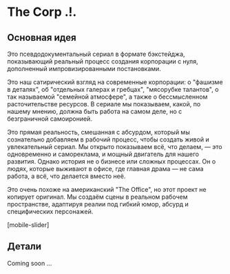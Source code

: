 # The Corp .!.

## Основная идея

Это псевдодокументальный сериал в формате бэкстейджа, показывающий реальный процесс создания корпорации с нуля, дополненный импровизированными постановками.

Это наш сатирический взгляд на современные корпорации: о "фашизме в деталях", об "отдельных галерах и гребцах", "мясорубке талантов",  о так называемой "семейной атмосфере", а также о бессмысленном расточительстве ресурсов. В сериале мы показываем, какой, по нашему мнению, должна быть работа на самом деле, но с безграничной самоиронией.

Это прямая реальность, смешанная с абсурдом, который мы сознательно добавляем в рабочий процесс, чтобы создать живой и увлекательный сериал. Мы открыто показываем всё, что делаем, — это одновременно и самореклама, и мощный двигатель для нашего развития. Однако история не о бизнесе или сложных процессах. Он о людях, которые выживают в офисе, где главная драма — не сама работа, а всё, что делается вместо неё.

Это очень похоже на американский "The Office", но этот проект не копирует оригинал. Мы создаём сцены в реальном рабочем пространстве, адаптируя реалии под гибкий юмор, абсурд и специфических персонажей.

[mobile-slider]

## Детали

Coming soon ...